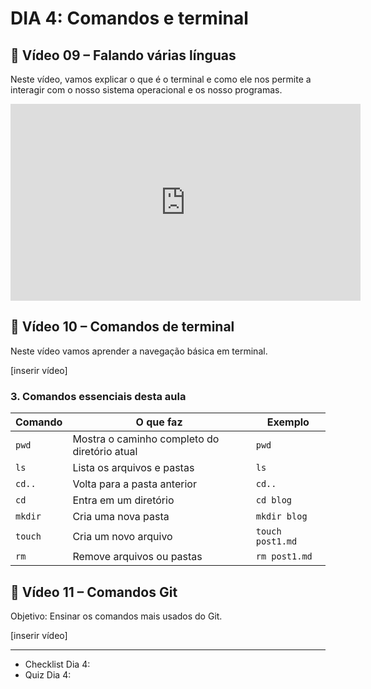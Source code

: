 # DIA 4: Comandos e terminal

## 🎥 Vídeo 09 – Falando várias línguas

Neste vídeo, vamos explicar o que é o terminal e como ele nos permite a interagir com o nosso sistema operacional e os nosso programas.

<iframe width="560" height="315" src="https://www.youtube.com/embed/UWptjGLSuVg?si=Kc219YIyULxgKWnX" title="YouTube video player" frameborder="0" allow="accelerometer; autoplay; clipboard-write; encrypted-media; gyroscope; picture-in-picture; web-share" referrerpolicy="strict-origin-when-cross-origin" allowfullscreen></iframe>

## 🎥 Vídeo 10 – Comandos de terminal

Neste vídeo vamos aprender a navegação básica em terminal.

[inserir vídeo]

### 3. Comandos essenciais desta aula

| Comando       | O que faz                                        | Exemplo                          |
|---------------|--------------------------------------------------|----------------------------------|
| `pwd`         | Mostra o caminho completo do diretório atual     | `pwd`                            |
| `ls`          | Lista os arquivos e pastas                       | `ls`                             |
| `cd..`        | Volta para a pasta anterior                     | `cd..`                           |
| `cd`          | Entra em um diretório                           | `cd blog`                        |
| `mkdir`       | Cria uma nova pasta                             | `mkdir blog`                     |
| `touch`       | Cria um novo arquivo                            | `touch post1.md`                 |
| `rm`          | Remove arquivos ou pastas                       | `rm post1.md`                    |


## 🎥 Vídeo 11 – Comandos Git

Objetivo: Ensinar os comandos mais usados do Git.

[inserir vídeo]

__________
 - Checklist Dia 4:
 - Quiz Dia 4:
